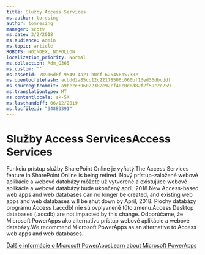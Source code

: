 ```yaml
---
title: Služby Access Services
ms.author: toresing
author: tomresing
manager: scotv
ms.date: 3/2/2018
ms.audience: Admin
ms.topic: article
ROBOTS: NOINDEX, NOFOLLOW
localization_priority: Normal
ms.collection: Adm_O365
ms.custom: ''
ms.assetid: 78916d8f-9549-4a21-b0df-626456b57382
ms.openlocfilehash: acbdd1a85cc12c22178506c060bf13ed36dbcddf
ms.sourcegitcommit: a9be2e396022382e92cf40c0d0d82f2f59c2e259
ms.translationtype: MT
ms.contentlocale: sk-SK
ms.lasthandoff: 06/12/2019
ms.locfileid: "34883391"
---
```

# <a name="access-services"></a><span data-ttu-id="1aa32-102">Služby Access Services</span><span class="sxs-lookup"><span data-stu-id="1aa32-102">Access Services</span></span>

<span data-ttu-id="1aa32-103">Funkciu prístup služby SharePoint Online je vyňatý.</span><span class="sxs-lookup"><span data-stu-id="1aa32-103">The Access Services feature in SharePoint Online is being retired.</span></span> <span data-ttu-id="1aa32-104">Nový prístup-založené webové aplikácie a webové databázy môžete už vytvorené a existujúce webové aplikácie a webové databázy bude ukončený apríl, 2018.</span><span class="sxs-lookup"><span data-stu-id="1aa32-104">New Access-based web apps and web databases can no longer be created, and existing web apps and web databases will be shut down by April, 2018.</span></span> <span data-ttu-id="1aa32-105">Plochy databázy programu Access (.accdb) nie sú ovplyvnené túto zmenu.</span><span class="sxs-lookup"><span data-stu-id="1aa32-105">Access Desktop databases (.accdb) are not impacted by this change.</span></span> <span data-ttu-id="1aa32-106">Odporúčame, že Microsoft PowerApps ako alternatívu prístup webové aplikácie a webové databázy.</span><span class="sxs-lookup"><span data-stu-id="1aa32-106">We recommend Microsoft PowerApps as an alternative to Access web apps and web databases.</span></span> 
  
[<span data-ttu-id="1aa32-107">Ďalšie informácie o Microsoft PowerApps</span><span class="sxs-lookup"><span data-stu-id="1aa32-107">Learn about Microsoft PowerApps</span></span>](https://powerapps.microsoft.com/)
  